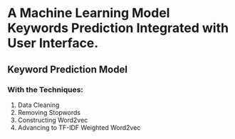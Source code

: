 # A Machine Learning Model Keywords Prediction Integrated with User Interface.
 <h2>Keyword Prediction Model</h2>
          <h3>With the Techniques:</h3>
          <ol>
            <li>Data Cleaning</li>
            <li>Removing Stopwords</li>
            <li>Constructing Word2vec</li>
            <li>Advancing to TF-IDF Weighted Word2vec</li>
          </ol>

